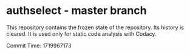 # authselect - master branch

This repository contains the frozen state of the repository.
Its history is cleared. It is used only for static code
analysis with Codacy.

Commit Time: 1719967173